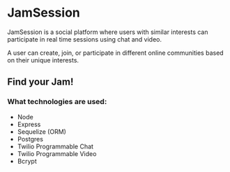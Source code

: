 # JamSession

JamSession is a social platform where users with similar interests can participate in real time sessions using chat and video. 

A user can create, join, or participate in different online communities based on their unique interests. 

## **Find your Jam!**

### What technologies are used:
- Node
- Express
- Sequelize (ORM)
- Postgres
- Twilio Programmable Chat
- Twilio Programmable Video
- Bcrypt

